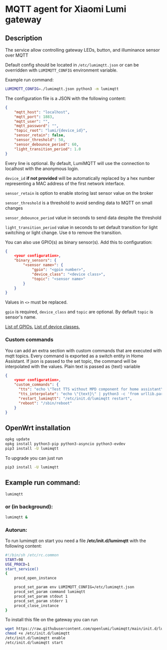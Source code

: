 # MQTT agent for Xiaomi Lumi gateway

## Description

The service allow controlling gateway LEDs, button, and illuminance 
sensor over MQTT

Default config should be located in `/etc/lumimqtt.json` or 
can be overridden with `LUMIMQTT_CONFIG` environment variable.

Example run command:

```sh 
LUMIMQTT_CONFIG=./lumimqtt.json python3 -m lumimqtt
```

The configuration file is a JSON with the following content:

```json
{
    "mqtt_host": "localhost",
    "mqtt_port": 1883,
    "mqtt_user": "",
    "mqtt_password": "",
    "topic_root": "lumi/{device_id}",
    "sensor_retain": false,
    "sensor_threshold": 50,
    "sensor_debounce_period": 60,
    "light_transition_period": 1.0
}
```
Every line is optional. By default, LumiMQTT will use the connection
to localhost with the anonymous login.

`device_id` **if not provided** will be automatically replaced by a hex number 
representing a MAC address of the first network interface.

`sensor_retain` is option to enable storing last sensor value on the broker

`sensor_threshold` is a threshold to avoid sending data to MQTT on small 
changes

`sensor_debounce_period` value in seconds to send data despite the threshold

`light_transition_period` value in seconds to set default transition for light
switching or light change. Use `0` to remove the transition.

You can also use GPIO(s) as binary sensor(s). Add this to configuration:

```json
{
    <your configuration>,
    "binary_sensors": {
        "<sensor name>": {
            "gpio": "<gpio number>",
            "device_class": "<device class>",
            "topic": "<sensor name>"
        }
    }
}
```

Values in `<>` must be replaced.

`gpio` is required, `device_class` and `topic` are optional. By default `topic` is sensor's name.

[List of GPIOs.](https://github.com/openlumi/xiaomi-gateway-openwrt#gpio)
[List of device classes.](https://www.home-assistant.io/integrations/binary_sensor/#device-class)

### Custom commands

You can add an extra section with custom commands that are executed with 
mqtt topics. Every command is exported as a switch entity in Home Assistant.
If json is passed to the set topic, the command will be interpolated with 
the values. Plain text is passed as {text} variable 
```json
{
    <your configuration>,
    "custom_commands": {
      "tts": "echo \"Test TTS without MPD component for home assistant\" | python3 -c 'from urllib.parse import quote_plus;from sys import stdin;print(\"wget -O /tmp/tts.mp3 -U Mozilla \\\"http://translate.google.com/translate_tts?q=\"+quote_plus(stdin.read()[:100])+\"&ie=UTF-8&tl=en&total=1&idx=0&client=tw-ob&prev=input&ttsspeed=1\\\" && amixer set Master 200 && mpg123 /tmp/tts.mp3\")' | sh 2> /dev/null",
      "tts_interpolate": "echo \"{text}\" | python3 -c 'from urllib.parse import quote_plus;from sys import stdin;print(\"wget -O /tmp/tts.mp3 -U Mozilla \\\"http://translate.google.com/translate_tts?q=\"+quote_plus(stdin.read()[:100])+\"&ie=UTF-8&tl=en&total=1&idx=0&client=tw-ob&prev=input&ttsspeed=1\\\" && amixer set Master {volume} && mpg123 /tmp/tts.mp3\")' | sh 2> /dev/null",
      "restart_lumimqtt": "/etc/init.d/lumimqtt restart",
      "reboot": "/sbin/reboot"
    }
}
```

## OpenWrt installation

```sh 
opkg update 
opkg install python3-pip python3-asyncio python3-evdev
pip3 install -U lumimqtt
```

To upgrade you can just run

```sh
pip3 install -U lumimqtt
```

## Example run command:

```sh
lumimqtt
```

### or (in background):

```sh
lumimqtt &
```

### Autorun:
To run lumimqtt on start you need a file 
 **/etc/init.d/lumimqtt** with the following content:

```sh
#!/bin/sh /etc/rc.common
START=98
USE_PROCD=1
start_service()
{
    procd_open_instance

    procd_set_param env LUMIMQTT_CONFIG=/etc/lumimqtt.json
    procd_set_param command lumimqtt
    procd_set_param stdout 1
    procd_set_param stderr 1
    procd_close_instance
}
```

To install this file on the gateway you can run

```sh
wget https://raw.githubusercontent.com/openlumi/lumimqtt/main/init.d/lumimqtt -O /etc/init.d/lumimqtt
chmod +x /etc/init.d/lumimqtt
/etc/init.d/lumimqtt enable
/etc/init.d/lumimqtt start
```
